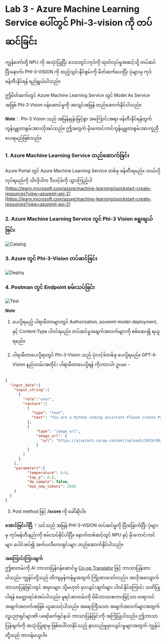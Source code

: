 <!--
CO_OP_TRANSLATOR_METADATA:
{
  "original_hash": "20cb4e6ac1686248e8be913ccf6c2bc2",
  "translation_date": "2025-07-09T19:33:06+00:00",
  "source_file": "md/02.Application/02.Code/Phi3/VSCodeExt/HOL/AIPC/03.DeployPhi3VisionOnAzure.md",
  "language_code": "my"
}
-->
# **Lab 3 - Azure Machine Learning Service ပေါ်တွင် Phi-3-vision ကို တပ်ဆင်ခြင်း**

ကျွန်တော်တို့ NPU ကို အသုံးပြုပြီး ဒေသတွင်းကုဒ်ကို ထုတ်လုပ်မှုအဆင့်သို့ တပ်ဆင်ပြီးနောက်၊ PHI-3-VISION ကို ထည့်သွင်းနိုင်စွမ်းကို မိတ်ဆက်ပေးပြီး ပုံများမှ ကုဒ်ဖန်တီးနိုင်ရန် ရည်ရွယ်ပါသည်။

ဤမိတ်ဆက်တွင် Azure Machine Learning Service တွင် Model As Service အဖြစ် Phi-3 Vision ဝန်ဆောင်မှုကို အလျင်အမြန် တည်ဆောက်နိုင်ပါသည်။

***Note***： Phi-3 Vision သည် အမြန်နှုန်းမြင့်စွာ အကြောင်းအရာ ဖန်တီးနိုင်ရန်တွက် ကွန်ပျူတာစွမ်းအားလိုအပ်သည်။ ဤအတွက် မိုးကောင်းကင်ကွန်ပျူတာစွမ်းအားကူညီပေးရမည်ဖြစ်သည်။


### **1. Azure Machine Learning Service တည်ဆောက်ခြင်း**

Azure Portal တွင် Azure Machine Learning Service တစ်ခု ဖန်တီးရမည်။ ဘယ်လိုလုပ်ရမည်ကို သိလိုပါက ဒီလင့်ခ်ကို သွားကြည့်ပါ [https://learn.microsoft.com/azure/machine-learning/quickstart-create-resources?view=azureml-api-2](https://learn.microsoft.com/azure/machine-learning/quickstart-create-resources?view=azureml-api-2)


### **2. Azure Machine Learning Service တွင် Phi-3 Vision ရွေးချယ်ခြင်း**

![Catalog](../../../../../../../../../imgs/02/vscodeext/vison_catalog.png)


### **3. Azure တွင် Phi-3-Vision တပ်ဆင်ခြင်း**


![Deploy](../../../../../../../../../imgs/02/vscodeext/vision_deploy.png)


### **4. Postman တွင် Endpoint စမ်းသပ်ခြင်း**


![Test](../../../../../../../../../imgs/02/vscodeext/vision_test.png)


***Note***

1. ပေးပို့ရမည့် ပါရာမီတာများတွင် Authorization, azureml-model-deployment, နှင့် Content-Type ပါဝင်ရမည်။ တပ်ဆင်မှုအချက်အလက်များကို စစ်ဆေး၍ ရယူရမည်။

2. ပါရာမီတာပေးပို့ရာတွင် Phi-3-Vision သည် ပုံလင့်ခ်တစ်ခု ပေးပို့ရမည်။ GPT-4-Vision နည်းလမ်းအတိုင်း ပါရာမီတာပေးပို့ရန် ကိုးကားပါ၊ ဥပမာ -

```json

{
  "input_data":{
    "input_string":[
      {
        "role":"user",
        "content":[ 
          {
            "type": "text",
            "text": "You are a Python coding assistant.Please create Python code for image "
          },
          {
              "type": "image_url",
              "image_url": {
                "url": "https://ajaytech.co/wp-content/uploads/2019/09/index.png"
              }
          }
        ]
      }
    ],
    "parameters":{
          "temperature": 0.6,
          "top_p": 0.9,
          "do_sample": false,
          "max_new_tokens": 2048
    }
  }
}

```

3. Post method ဖြင့် **/score** ကို ခေါ်ဆိုပါ။

**အောင်မြင်ပါပြီ** ！သင်သည် အမြန် PHI-3-VISION တပ်ဆင်မှုကို ပြီးမြောက်ပြီး ပုံများမှ ကုဒ်ဖန်တီးနည်းကို စမ်းသပ်နိုင်ပါပြီ။ နောက်တစ်ဆင့်တွင် NPU နှင့် မိုးကောင်းကင်များ ပေါင်းစပ်၍ အက်ပလီကေးရှင်းများ တည်ဆောက်နိုင်ပါသည်။

**အကြောင်းကြားချက်**  
ဤစာတမ်းကို AI ဘာသာပြန်ဝန်ဆောင်မှု [Co-op Translator](https://github.com/Azure/co-op-translator) ဖြင့် ဘာသာပြန်ထားပါသည်။ ကျွန်ုပ်တို့သည် တိကျမှန်ကန်မှုအတွက် ကြိုးစားသော်လည်း၊ အလိုအလျောက် ဘာသာပြန်ခြင်းတွင် အမှားများ သို့မဟုတ် မှားယွင်းချက်များ ပါဝင်နိုင်ကြောင်း သတိပြုပါရန် မေတ္တာရပ်ခံအပ်ပါသည်။ မူရင်းစာတမ်းကို မိမိဘာသာစကားဖြင့်သာ တရားဝင်အချက်အလက်အဖြစ် ယူဆသင့်ပါသည်။ အရေးကြီးသော အချက်အလက်များအတွက် လူ့ပညာရှင်များ၏ ပရော်ဖက်ရှင်နယ် ဘာသာပြန်ခြင်းကို အကြံပြုပါသည်။ ဤဘာသာပြန်ချက်ကို အသုံးပြုရာမှ ဖြစ်ပေါ်လာနိုင်သည့် နားလည်မှုမှားယွင်းမှုများအတွက် ကျွန်ုပ်တို့သည် တာဝန်မယူပါ။